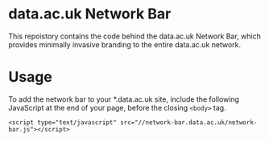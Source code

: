 data.ac.uk Network Bar
======================

This repoistory contains the code behind the data.ac.uk Network Bar, which provides minimally invasive branding to the entire data.ac.uk network.

Usage
=====

To add the network bar to your \*.data.ac.uk site, include the following JavaScript at the end of your page, before the closing `<body>` tag.

    <script type="text/javascript" src="//network-bar.data.ac.uk/network-bar.js"></script>
